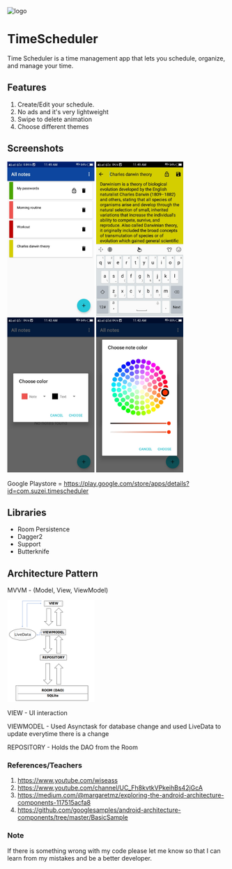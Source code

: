 <img src="https://lh3.googleusercontent.com/2gw3re6c-WPOz09kHDfX9WBp0EDSHBYw-tGiN9LH6qWsw-Ie4leVVUYisDEhZCHpXArr=s180" alt="logo" width="200px"/>

# TimeScheduler
Time Scheduler is a time management app that lets you schedule, organize, and manage your time.

## Features
1. Create/Edit your schedule.
2. No ads and it's very lightweight
3. Swipe to delete animation
4. Choose different themes

## Screenshots
<img src="https://github.com/adrianseraspi12/TimeScheduler/blob/master/pictures/Screenshot_20181001_114917.jpg" alt="All notes" width="200px"/> <img src="https://github.com/adrianseraspi12/TimeScheduler/blob/master/pictures/Screenshot_20181001_114923.jpg" alt="Notes" width="200px"/>
<img src="https://github.com/adrianseraspi12/TimeScheduler/blob/master/pictures/Screenshot_20181001_114349.jpg" alt="Create note" width="200px"/>
<img src="https://github.com/adrianseraspi12/TimeScheduler/blob/master/pictures/Screenshot_20181001_114332.jpg" alt="Choose note color" width="200px"/>

Google Playstore = https://play.google.com/store/apps/details?id=com.suzei.timescheduler

## Libraries
- Room Persistence
- Dagger2
- Support
- Butterknife

## Architecture Pattern
MVVM - (Model, View, ViewModel)

<img src="https://github.com/adrianseraspi12/TimeScheduler/blob/master/pictures/mvvm.png" alt="MVVM pic" width="200px"/>

VIEW - UI interaction

VIEWMODEL - Used Asynctask for database change and used LiveData to update everytime there is a change

REPOSITORY - Holds the DAO from the Room

### References/Teachers
1. https://www.youtube.com/wiseass
2. https://www.youtube.com/channel/UC_Fh8kvtkVPkeihBs42jGcA
3. https://medium.com/@margaretmz/exploring-the-android-architecture-components-117515acfa8
4. https://github.com/googlesamples/android-architecture-components/tree/master/BasicSample

### Note
If there is something wrong with my code please let me know so that I can learn from my mistakes and be a better developer.

